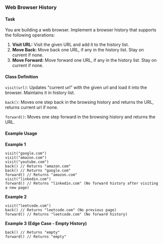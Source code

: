 ### Web Browser History

#### Task
You are building a web browser. Implement a browser history that supports the following operations:

1. **Visit URL:** Visit the given URL and add it to the history list.
2. **Move Back:** Move back one URL, if any in the history list. Stay on current if none.
3. **Move Forward:** Move forward one URL, if any in the history list. Stay on current if none.

#### Class Definition

```visit(url)```: Updates "current url" with the given url and load it into the browser. Maintains it in history list.

```back()```: Moves one step back in the browsing history and returns the URL, returns current url if none.

```forward()```: Moves one step forward in the browsing history and returns the URL.

#### Example Usage

**Example 1**
```
visit("google.com")
visit("amazon.com")
visit("youtube.com")
back() // Returns "amazon.com"
back() // Returns "google.com"
forward() // Returns "amazon.com"
visit("linkedin.com")
forward() // Returns "linkedin.com" (No forward history after visiting a new page)
```

**Example 2**
```
visit("leetcode.com")
back() // Returns "leetcode.com" (No previous page)
forward() // Returns "leetcode.com" (No forward history)
```

**Example 3 (Edge Case - Empty History)**
```
back() // Returns "empty"
forward() // Returns "empty"
```
